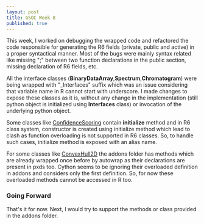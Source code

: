 ```yaml
---
layout: post
title: GSOC Week 8
published: true
---
```


This week, I worked on debugging the wrapped code and refactored the code responsible for generating the R6 fields (private, public and active) in a proper syntactical manner. Most of the bugs were mainly syntax related like missing ";" between two function declarations in the public section, missing declaration of R6 fields, etc.

All the interface classes (**BinaryDataArray**,**Spectrum**,**Chromatogram**) were being wrapped with "_Interfaces" suffix which was an issue considering that variable name in R cannot start with underscore. I made changes to expose these classes as it is, without any change in the implementation (still python object is initialized using **Interfaces** class) or invocation of the underlying python object. 

Some classes like [ConfidenceScoring](https://github.com/OpenMS/OpenMS/blob/develop/src/pyOpenMS/pxds/ConfidenceScoring.pxd) contain **initialize** method and in R6 class system, constructor is created using initialize method which lead to clash as function overloading is not supported in R6 classes. So, to handle such cases, initialize method is exposed with an alias name.

For some classes like [ConvexHull2D](https://github.com/OpenMS/OpenMS/blob/develop/src/pyOpenMS/pxds/ConvexHull2D.pxd) the addons folder has methods which are already wrapped once before by autowrap as their declarations are present in pxds too. Cython seems to be ignoring their overloaded definition in addons and considers only the first definition. So, for now these overloaded methods cannot be accessed in R too.

### Going Forward
That's it for now. Next, I would try to support the methods or class provided in the addons folder.
